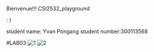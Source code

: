Bienvenue!!! CSI2532_playground 

 : )

student name:  Yvan Pongang
student number:300113568

#LAB03
![1](path/to/IMG-1016.jpg.PNG)
![2](path/to/IMG-1017.jpg.PNG)
